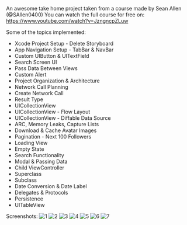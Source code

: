 An awesome take home project taken from a course made by Sean Allen (@SAllen0400)
You can watch the full course for free on: https://www.youtube.com/watch?v=JzngncpZLuw

Some of the topics implemented:
- Xcode Project Setup - Delete Storyboard
- App Navigation Setup - TabBar & NavBar
- Custom UIButton & UITextField
- Search Screen UI
- Pass Data Between Views
- Custom Alert
- Project Organization & Architecture
- Network Call Planning
- Create Network Call
- Result Type
- UICollectionView
- UICollectionView - Flow Layout
- UICollectionView - Diffable Data Source
- ARC, Memory Leaks, Capture Lists
- Download & Cache Avatar Images
- Pagination - Next 100 Followers
- Loading View
- Empty State
- Search Functionality
- Modal & Passing Data
- Child ViewController
- Superclass
- Subclass
- Date Conversion & Date Label
- Delegates & Protocols
- Persistence
- UITableView

Screenshots:
![1](https://github.com/andresrechimon/GHFollowers/assets/70274608/36bccb6b-11b6-439d-a41b-00bad9ffc790)
![2](https://github.com/andresrechimon/GHFollowers/assets/70274608/ae8aceca-d615-4756-8a50-a46195218c80)
![3](https://github.com/andresrechimon/GHFollowers/assets/70274608/60030253-8229-4006-8cdb-234d128c7a3b)
![4](https://github.com/andresrechimon/GHFollowers/assets/70274608/4629eefa-f6f9-4abe-a3dd-410ba8df365a)
![5](https://github.com/andresrechimon/GHFollowers/assets/70274608/bd408daa-a8ef-46be-86ce-25b0cc0314ac)
![6](https://github.com/andresrechimon/GHFollowers/assets/70274608/1b7e53b8-e142-46ff-8943-d10519764d53)
![7](https://github.com/andresrechimon/GHFollowers/assets/70274608/c2edddd2-a5c4-4041-9105-0d3b0f92d721)


